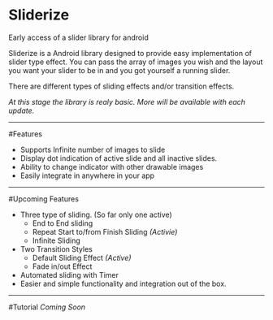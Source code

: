 # Sliderize
Early access of a slider library for android

Sliderize is a Android library designed to provide easy implementation of slider type effect.
You can pass the array of images you wish and the layout you want your slider to be in and you got yourself a running slider.

There are different types of sliding effects and/or transition effects. 

<i>At this stage the library is realy basic. More will be available with each update.</i>
<hr/>
#Features
<ul>
  <li>Supports Infinite number of images to slide</li>
  <li>Display dot indication of active slide and all inactive slides.</li>
  <li>Ability to change indicator with other drawable images</li>
  <li>Easily integrate in anywhere in your app</li>
</ul>
<hr/>
#Upcoming Features
<ul>
  <li>Three type of sliding. (So far only one active)
    <ul>
      <li>End to End sliding</li>
      <li>Repeat Start to/from Finish Sliding <i>(Activie)</i></li>
      <li>Infinite Sliding</li>
    </ul>
  </li>
  <li>Two Transition Styles
    <ul>
      <li>Default Sliding Effect <i>(Active)</i></li>
      <li>Fade in/out Effect</li>
    </ul>
  </li>
  <li>Automated sliding with Timer</li>
  <li>Easier and simple functionality and integration out of the box.</li>
</ul>
<hr/>
#Tutorial
<i>Coming Soon</i>
